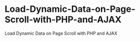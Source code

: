 # Load-Dynamic-Data-on-Page-Scroll-with-PHP-and-AJAX
Load Dynamic Data on Page Scroll with PHP and AJAX
